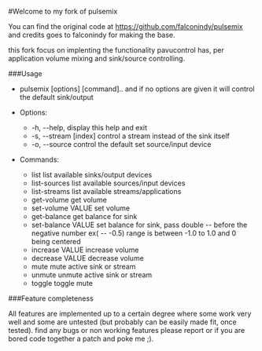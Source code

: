 #Welcome to my fork of pulsemix

You can find the original code at https://github.com/falconindy/pulsemix
and credits goes to falconindy for making the base.

this fork focus on implenting the functionality pavucontrol has, per application volume mixing and sink/source controlling.

###Usage

* pulsemix [options] [command]..  and if no options are given it will control the default sink/output

* Options:
    * -h, --help,          display this help and exit
    * -s, --stream [index] control a stream instead of the sink itself
    * -o, --source         control the default set source/input device

* Commands:
    * list               list available sinks/output devices
    * list-sources       list available sources/input devices
    * list-streams       list available streams/applications
    * get-volume         get volume
    * set-volume VALUE   set volume
    * get-balance        get balance for sink
    * set-balance VALUE  set balance for sink, pass double -- before the negative number ex( -- -0.5) range is between -1.0 to 1.0 and 0 being centered
    * increase VALUE     increase volume
    * decrease VALUE     decrease volume
    * mute               mute active sink or stream
    * unmute             unmute active sink or stream
    * toggle             toggle mute

###Feature completeness

All features are implemented up to a certain degree where some work very well and some are untested (but probably can be easily made fit, once tested).
find any bugs or non working features please report or if you are bored code together a patch and poke me ;).

